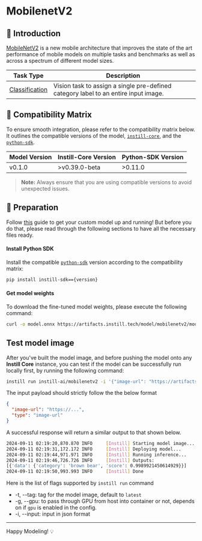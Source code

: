 # MobilenetV2

## 📖 Introduction

[MobileNetV2](https://arxiv.org/abs/1801.04381) is a new mobile architecture that improves the state of the art performance of mobile models on multiple tasks and benchmarks as well as across a spectrum of different model sizes.

| Task Type                                                                          | Description                                                                         |
| ---------------------------------------------------------------------------------- | ----------------------------------------------------------------------------------- |
| [Classification](https://www.instill.tech/docs/model/ai-task#image-classification) | Vision task to assign a single pre-defined category label to an entire input image. |

## 🔄 Compatibility Matrix

To ensure smooth integration, please refer to the compatibility matrix below. It outlines the compatible versions of the model, [`instill-core`](https://github.com/instill-ai/instill-core), and the [`python-sdk`](https://github.com/instill-ai/python-sdk).

| Model Version | Instill-Core Version | Python-SDK Version |
| ------------- | -------------------- | ------------------ |
| v0.1.0        | >v0.39.0-beta        | >0.11.0            |

> **Note:** Always ensure that you are using compatible versions to avoid unexpected issues.

## 🚀 Preparation

Follow [this](../README.md) guide to get your custom model up and running! But before you do that, please read through the following sections to have all the necessary files ready.

#### Install Python SDK

Install the compatible [`python-sdk`](https://github.com/instill-ai/python-sdk) version according to the compatibility matrix:

```bash
pip install instill-sdk=={version}
```

#### Get model weights

To download the fine-tuned model weights, please execute the following command:

```bash
curl -o model.onnx https://artifacts.instill.tech/model/mobilenetv2/model.onnx
```

## Test model image

After you've built the model image, and before pushing the model onto any **Instill Core** instance, you can test if the model can be successfully run locally first, by running the following command:

```bash
instill run instill-ai/mobilenetv2 -i '{"image-url": "https://artifacts.instill.tech/imgs/bear.jpg", "type": "image-url"}'
```

The input payload should strictly follow the the below format

```json
{
  "image-url": "https://...",
  "type": "image-url"
}
```

A successful response will return a similar output to that shown below.

```bash
2024-09-11 02:19:20,870.870 INFO     [Instill] Starting model image...
2024-09-11 02:19:31,172.172 INFO     [Instill] Deploying model...
2024-09-11 02:19:44,971.971 INFO     [Instill] Running inference...
2024-09-11 02:19:46,726.726 INFO     [Instill] Outputs:
[{'data': {'category': 'brown bear', 'score': 0.9989921450614929}}]
2024-09-11 02:19:50,993.993 INFO     [Instill] Done
```

Here is the list of flags supported by `instill run` command

- -t, --tag: tag for the model image, default to `latest`
- -g, --gpu: to pass through GPU from host into container or not, depends on if `gpu` is enabled in the config.
- -i, --input: input in json format

---

Happy Modeling! 💡
